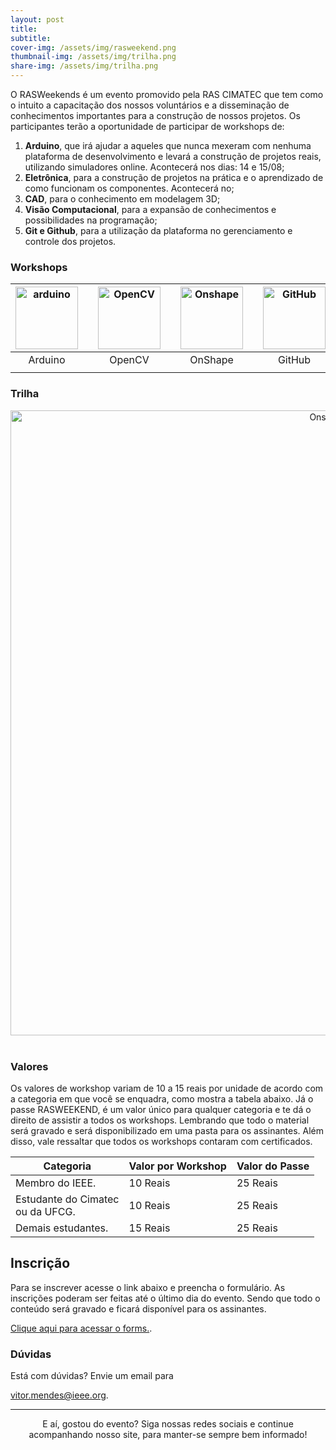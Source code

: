 ```yaml
---
layout: post
title: 
subtitle: 
cover-img: /assets/img/rasweekend.png
thumbnail-img: /assets/img/trilha.png
share-img: /assets/img/trilha.png
---
```


O RASWeekends é um evento promovido pela RAS CIMATEC que tem como o intuito a capacitação dos nossos voluntários e a disseminação de conhecimentos importantes para a construção de nossos projetos. Os participantes terão a oportunidade de participar de workshops de: 

1. **Arduino**, que irá ajudar a aqueles que nunca mexeram com nenhuma plataforma de desenvolvimento e levará a construção de projetos reais, utilizando simuladores online. Acontecerá nos dias: 14 e 15/08;
2. **Eletrônica**,  para a construção de projetos na prática e o aprendizado de como funcionam os componentes. Acontecerá no;
3. **CAD**, para o conhecimento em modelagem 3D;
4. **Visão Computacional**, para a expansão de conhecimentos e possibilidades na  programação;
5. **Git e Github**, para a utilização da plataforma no gerenciamento e controle dos projetos.


### Workshops

<div class="row">
  <div class=" col-xl-auto offset-xl-0 col-lg-4 offset-lg-0">
    <div class="mobile-side-scroller">
      <table class="table-borderless highlight">
        <thead>
          <tr>
            <th><center><img src="{{ 'assets/img/wk/logo_arduino.png' | relative_url }}" width="100" alt="arduino" class="img-fluid" /></center></th>
            <th></th>
            <th><center><img src="{{ 'assets/img/wk/logo_opencv.png' | relative_url }}" width="100" alt="OpenCV" class="img-fluid"/></center></th>
            <th></th>
            <th><center><img src="{{ 'assets/img/wk/logo_onshape.png' | relative_url }}" width="100" alt="Onshape" class="img-fluid rounded-circle" /></center></th>
            <th></th>
            <th><center><img src="{{ 'assets/img/wk/logo_github.png' | relative_url }}" width="100" alt="GitHub" class="img-fluid rounded-circle"/></center></th>
            <th></th>
            <th><center><img src="{{ 'assets/img/wk/logo_ele.jpg' | relative_url }}" width="100" alt="GitHub" class="img-fluid rounded-circle"/></center></th>
          </tr>
        </thead>
        <tbody>
          <tr class="font-weight-bolder" style="text-align: center margin-top: 0">
            <td width="20%"><center>Arduino</center></td>
            <td></td>
            <td width="20%"><center>OpenCV</center></td>
            <td></td>
            <td width="20%"><center>OnShape</center></td>
            <td></td>
            <td width="20%"><center>GitHub</center></td>
            <td></td>
            <td width="20%"><center>Eletrônica</center></td>
          </tr>
          <tr style="text-align: center" >
<td style="vertical-align: top"><small><center></center></small></td>
            <td></td>
            <td style="vertical-align: top"><small><center></center></small></td>
            <td></td>
            <td style="vertical-align: top"><small><center></center></small></td>
            <td></td>
            <td style="vertical-align: top"><small><center></center></small></td>
          </tr>
        </tbody>
      </table>
    </div>
  </div>
</div>

### Trilha

<th><center><img src="{{ 'assets/img/trilha.png' | relative_url }}" width="1000" alt="Onshape" class="img" /></center></th>
<br>

### Valores
Os valores de workshop variam de 10 a 15 reais por unidade de acordo com a categoria em que você se enquadra, como mostra a tabela abaixo.
Já o passe RASWEEKEND, é um valor único para qualquer categoria e te dá o direito de assistir a todos os workshops.
Lembrando que todo o material será gravado e será disponibilizado em uma pasta para os assinantes. 
Além disso, vale ressaltar que todos os workshops contaram com certificados.

<table>
<thead>
  <tr>
    <th>Categoria</th>
    <th>Valor por Workshop</th>
    <th>Valor do Passe</th>
  </tr>
</thead>
<tbody>
  <tr>
    <td>Membro do IEEE.</td>
    <td>10 Reais</td>
    <td>25 Reais</td>
  </tr>
  <tr>
    <td>Estudante do Cimatec<br>ou da UFCG.</td>
    <td>10 Reais</td>
    <td>25 Reais</td>
  </tr>
  <tr>
    <td>Demais estudantes.</td>
    <td>15 Reais</td>
    <td>25 Reais</td>
  </tr>
</tbody>
</table>


## Inscrição
Para se inscrever acesse o link abaixo e preencha o formulário.
As inscrições poderam ser feitas até o último dia do evento. Sendo que todo o conteúdo será gravado e ficará disponível para os assinantes.
<p>
<a href="https://forms.gle/UH6mSo399iSizUHt8"
   title="Formulário para inscrição."> Clique aqui para acessar o forms.</a>.
</p>

### Dúvidas
Está com dúvidas? Envie um email para 
<p>
<a href="vitor.mendes@ieee.org"
   title="Email de Vitor."> vitor.mendes@ieee.org</a>.
</p>

---
<p style="text-align: center;">
E aí, gostou do evento?
Siga nossas redes sociais e continue acompanhando nosso site, para manter-se sempre bem informado!
</p>
